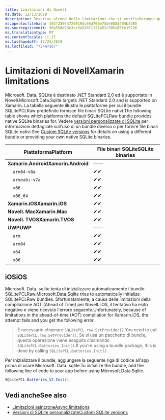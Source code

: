 ```yaml
---
title: Limitazioni di Novell
ms.date: 12/13/2019
description: Descrive alcune delle limitazioni che si verificheranno quando si usa Novell.
ms.openlocfilehash: 192f25954726919dc66d706e755e0853404b4d85
ms.sourcegitcommit: 30a558d23e3ac5a52071121a52c305c85fe15726
ms.translationtype: MT
ms.contentlocale: it-IT
ms.lasthandoff: 12/25/2019
ms.locfileid: "75447167"
---
```

# <a name="xamarin-limitations"></a><span data-ttu-id="e1b50-103">Limitazioni di Novell</span><span class="sxs-lookup"><span data-stu-id="e1b50-103">Xamarin limitations</span></span>

<span data-ttu-id="e1b50-104">Microsoft. Data. SQLite è destinato .NET Standard 2,0 ed è supportato in Novell.</span><span class="sxs-lookup"><span data-stu-id="e1b50-104">Microsoft.Data.Sqlite targets .NET Standard 2.0 and is supported on Xamarin.</span></span> <span data-ttu-id="e1b50-105">La tabella seguente illustra le piattaforme per cui il bundle SQLitePCLRaw predefinito fornisce file binari SQLite nativi.</span><span class="sxs-lookup"><span data-stu-id="e1b50-105">The following table shows which platforms the default SQLitePCLRaw bundle provides native SQLite binaries for.</span></span> <span data-ttu-id="e1b50-106">Vedere [versioni personalizzate di SQLite](custom-versions.md) per informazioni dettagliate sull'uso di un bundle diverso o per fornire file binari SQLite nativi.</span><span class="sxs-lookup"><span data-stu-id="e1b50-106">See [Custom SQLite versions](custom-versions.md) for details on using a different bundle or providing your own native SQLite binaries.</span></span>

| <span data-ttu-id="e1b50-107">Piattaforma</span><span class="sxs-lookup"><span data-stu-id="e1b50-107">Platform</span></span> | <span data-ttu-id="e1b50-108">File binari SQLite</span><span class="sxs-lookup"><span data-stu-id="e1b50-108">SQLite binaries</span></span> |
| --- | --- |
| <span data-ttu-id="e1b50-109">**Xamarin.Android**</span><span class="sxs-lookup"><span data-stu-id="e1b50-109">**Xamarin.Android**</span></span> | <span data-ttu-id="e1b50-110">—</span><span class="sxs-lookup"><span data-stu-id="e1b50-110">—</span></span> |
| &nbsp;&nbsp;&nbsp;&nbsp;`arm64-v8a` | <span data-ttu-id="e1b50-111">✔</span><span class="sxs-lookup"><span data-stu-id="e1b50-111">✔</span></span> |
| &nbsp;&nbsp;&nbsp;&nbsp;`armeabi-v7a` | <span data-ttu-id="e1b50-112">✔</span><span class="sxs-lookup"><span data-stu-id="e1b50-112">✔</span></span> |
| &nbsp;&nbsp;&nbsp;&nbsp;`x86` | <span data-ttu-id="e1b50-113">✔</span><span class="sxs-lookup"><span data-stu-id="e1b50-113">✔</span></span> |
| &nbsp;&nbsp;&nbsp;&nbsp;`x86_64` | <span data-ttu-id="e1b50-114">✔</span><span class="sxs-lookup"><span data-stu-id="e1b50-114">✔</span></span> |
| <span data-ttu-id="e1b50-115">**Xamarin.iOS**</span><span class="sxs-lookup"><span data-stu-id="e1b50-115">**Xamarin.iOS**</span></span> | <span data-ttu-id="e1b50-116">✔</span><span class="sxs-lookup"><span data-stu-id="e1b50-116">✔</span></span> |
| <span data-ttu-id="e1b50-117">**Novell. Mac**</span><span class="sxs-lookup"><span data-stu-id="e1b50-117">**Xamarin.Mac**</span></span> | <span data-ttu-id="e1b50-118">✔</span><span class="sxs-lookup"><span data-stu-id="e1b50-118">✔</span></span> |
| <span data-ttu-id="e1b50-119">**Novell. TVOS**</span><span class="sxs-lookup"><span data-stu-id="e1b50-119">**Xamarin.TVOS**</span></span> | <span data-ttu-id="e1b50-120">✔</span><span class="sxs-lookup"><span data-stu-id="e1b50-120">✔</span></span> |
| <span data-ttu-id="e1b50-121">**UWP**</span><span class="sxs-lookup"><span data-stu-id="e1b50-121">**UWP**</span></span> | <span data-ttu-id="e1b50-122">—</span><span class="sxs-lookup"><span data-stu-id="e1b50-122">—</span></span> |
| &nbsp;&nbsp;&nbsp;&nbsp;`arm` | <span data-ttu-id="e1b50-123">✔</span><span class="sxs-lookup"><span data-stu-id="e1b50-123">✔</span></span> |
| &nbsp;&nbsp;&nbsp;&nbsp;`arm64` | <span data-ttu-id="e1b50-124">✔</span><span class="sxs-lookup"><span data-stu-id="e1b50-124">✔</span></span> |
| &nbsp;&nbsp;&nbsp;&nbsp;`x64` | <span data-ttu-id="e1b50-125">✔</span><span class="sxs-lookup"><span data-stu-id="e1b50-125">✔</span></span> |
| &nbsp;&nbsp;&nbsp;&nbsp;`x86` | <span data-ttu-id="e1b50-126">✔</span><span class="sxs-lookup"><span data-stu-id="e1b50-126">✔</span></span> |

## <a name="ios"></a><span data-ttu-id="e1b50-127">iOS</span><span class="sxs-lookup"><span data-stu-id="e1b50-127">iOS</span></span>

<span data-ttu-id="e1b50-128">Microsoft. Data. sqlite tenta di inizializzare automaticamente i bundle SQLitePCLRaw.</span><span class="sxs-lookup"><span data-stu-id="e1b50-128">Microsoft.Data.Sqlite tries to automatically initialize SQLitePCLRaw bundles.</span></span> <span data-ttu-id="e1b50-129">Sfortunatamente, a causa delle limitazioni della compilazione AOT (Ahead of Time) per Novell. iOS, il tentativo ha esito negativo e viene ricevuto l'errore seguente.</span><span class="sxs-lookup"><span data-stu-id="e1b50-129">Unfortunately, because of limitations in the ahead-of-time (AOT) compilation for Xamarin.iOS, the attempt fails and you get the following error.</span></span>

> <span data-ttu-id="e1b50-130">È necessario chiamare `SQLitePCL.raw.SetProvider()`.</span><span class="sxs-lookup"><span data-stu-id="e1b50-130">You need to call `SQLitePCL.raw.SetProvider()`.</span></span> <span data-ttu-id="e1b50-131">Se si usa un pacchetto di bundle, questa operazione viene eseguita chiamando `SQLitePCL.Batteries.Init()`.</span><span class="sxs-lookup"><span data-stu-id="e1b50-131">If you're using a bundle package, this is done by calling `SQLitePCL.Batteries.Init()`.</span></span>

<span data-ttu-id="e1b50-132">Per inizializzare il bundle, aggiungere la seguente riga di codice all'app prima di usare Microsoft. Data. sqlite.</span><span class="sxs-lookup"><span data-stu-id="e1b50-132">To initialize the bundle, add the following line of code to your app before using Microsoft.Data.Sqlite.</span></span>

```csharp
SQLitePCL.Batteries_V2.Init();
```

## <a name="see-also"></a><span data-ttu-id="e1b50-133">Vedi anche</span><span class="sxs-lookup"><span data-stu-id="e1b50-133">See also</span></span>

* [<span data-ttu-id="e1b50-134">Limitazioni asincrone</span><span class="sxs-lookup"><span data-stu-id="e1b50-134">Async limitations</span></span>](async.md)
* [<span data-ttu-id="e1b50-135">Versioni di SQLite personalizzate</span><span class="sxs-lookup"><span data-stu-id="e1b50-135">Custom SQLite versions</span></span>](custom-versions.md)
